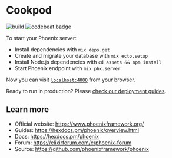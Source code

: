 # Cookpod

[![build](https://github.com/asusikov/cookpod/workflows/cookpod/badge.svg)](https://github.com/asusikov/cookpod/actions)
[![codebeat badge](https://codebeat.co/badges/a1196721-08a8-4351-a795-a7a3c4755149)](https://codebeat.co/projects/github-com-asusikov-cookpod-master)

To start your Phoenix server:

  * Install dependencies with `mix deps.get`
  * Create and migrate your database with `mix ecto.setup`
  * Install Node.js dependencies with `cd assets && npm install`
  * Start Phoenix endpoint with `mix phx.server`

Now you can visit [`localhost:4000`](http://localhost:4000) from your browser.

Ready to run in production? Please [check our deployment guides](https://hexdocs.pm/phoenix/deployment.html).

## Learn more

  * Official website: https://www.phoenixframework.org/
  * Guides: https://hexdocs.pm/phoenix/overview.html
  * Docs: https://hexdocs.pm/phoenix
  * Forum: https://elixirforum.com/c/phoenix-forum
  * Source: https://github.com/phoenixframework/phoenix
